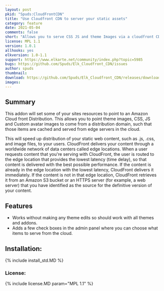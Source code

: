 ```yaml
---
layout: post
pkid: "Spuds:CloudFrontCDN"
title: "Use Cloudfront CDN to server your static assets"
category: feature
date: 2021-05-04
comments: false
short: "Allows you to serve CSS JS and theme Images via a cloudfront CDN server."
license: MPL 1.1
version: 1.0.1
allhooks: yes
elkversion: 1.0-1.1
support: https://www.elkarte.net/community/index.php?topic=5985
bugs: https://github.com/Spuds/Elk_Cloudfront_CDN/issues
author: spuds
thumbnail:
download: https://github.com/Spuds/Elk_Cloudfront_CDN/releases/download/1.0.1/elk_CloudFront.zip
images:
---
```


## Summary

This addon will set some of your sites resources to point to an Amazon Cloud front Distribution.  This allows you to point
theme images, CSS, JS and Custom avatar images to come from a distribution domain, such that those items are cached and
served from edge servers in the cloud.

This will speed up distribution of your static web content, such as .js, .css, and image files, to your users. CloudFront
delivers your content through a worldwide network of data centers called edge locations. When a user requests content
that you're serving with CloudFront, the user is routed to the edge location that provides the lowest latency (time delay),
so that content is delivered with the best possible performance. If the content is already in the edge location with the
lowest latency, CloudFront delivers it immediately. If the content is not in that edge location, CloudFront retrieves it
from an Amazon S3 bucket or an HTTPS server (for example, a web server) that you have identified as the source for the
definitive version of your content.

## Features

- Works without making any theme edits so should work with all themes and addons.
- Adds a few check boxes in the admin panel where you can choose what items to serve from the cloud.

## Installation:
{% include install_std.MD %}

### License:
{% include license.MD param="MPL 1.1" %}
